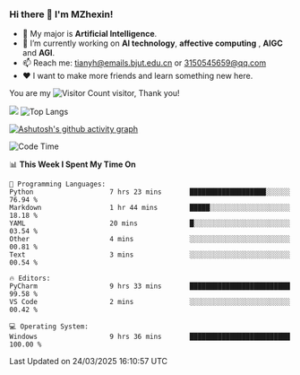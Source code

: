 ### Hi there 👋 I'm MZhexin!

- 💬 My major is **Artificial Intelligence**.
- 🔭 I’m currently working on **AI technology**, **affective computing** , **AIGC** and **AGI**.
- 📫 Reach me: <tianyh@emails.bjut.edu.cn> or <3150545659@qq.com>
- :heart: I want to make more friends and learn something new here.

You are my ![Visitor Count](https://profile-counter.glitch.me/MZhexin/count.svg) visitor, Thank you!

 ![](https://github-readme-stats.vercel.app/api?username=MZhexin&show_icons=true&theme=transparent) ![Top Langs](https://github-readme-stats.vercel.app/api/top-langs/?username=MZhexin&layout=compact&theme=tokyonight) 

[![Ashutosh's github activity graph](https://github-readme-activity-graph.vercel.app/graph?username=MZhexin)](https://github.com/ashutosh00710/github-readme-activity-graph)



<!--START_SECTION:waka-->
![Code Time](http://img.shields.io/badge/Code%20Time-306%20hrs%2042%20mins-blue)

📊 **This Week I Spent My Time On** 

```text
💬 Programming Languages: 
Python                   7 hrs 23 mins       ███████████████████░░░░░░   76.94 % 
Markdown                 1 hr 44 mins        █████░░░░░░░░░░░░░░░░░░░░   18.18 % 
YAML                     20 mins             █░░░░░░░░░░░░░░░░░░░░░░░░   03.54 % 
Other                    4 mins              ░░░░░░░░░░░░░░░░░░░░░░░░░   00.81 % 
Text                     3 mins              ░░░░░░░░░░░░░░░░░░░░░░░░░   00.54 % 

🔥 Editors: 
PyCharm                  9 hrs 33 mins       █████████████████████████   99.58 % 
VS Code                  2 mins              ░░░░░░░░░░░░░░░░░░░░░░░░░   00.42 % 

💻 Operating System: 
Windows                  9 hrs 36 mins       █████████████████████████   100.00 % 
```


 Last Updated on 24/03/2025 16:10:57 UTC
<!--END_SECTION:waka-->



